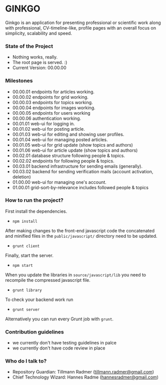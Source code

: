 # GINKGO

Ginkgo is an application for presenting professional or scientific work along with professional, CV-timeline-like, profile pages with an overall focus on simplicity, scalability and speed.

### State of the Project

* Nothing works, really.
* The root page is served. :)
* Current Version: 00.00.00

### Milestones ###
* 00.00.01 endpoints for articles working.
* 00.00.02 endpoints for grid working.
* 00.00.03 endpoints for topics working.
* 00.00.04 endpoints for images working.
* 00.00.05 endpoints for users working
* 00.00.06 authentication working.
* 00.01.01 web-ui for logging in.
* 00.01.02 web-ui for posting article.
* 00.01.03 web-ui for editing and showing user profiles.
* 00.01.04 web-ui for managing posted articles.
* 00.01.05 web-ui for grid update (show topics and authors)
* 00.01.06 web-ui for article update (show topics and authors)
* 00.02.01 database structure following people & topics.
* 00.02.02 endpoints for following people & topics.
* 00.03.01 backend infrastructure for sending emails (generally).
* 00.03.02 backend for sending verification mails (account activation, deletion)
* 01.00.00 web-ui for managing one's account.
* 01.00.01 grid-sort-by-relevance includes followed people & topics

### How to run the project?

First install the dependencies.

* `npm install`

After making changes to the front-end javascript code the concatenated and minified files in the `public/javascript/` directory need to be updated.

* `grunt client`

Finally, start the server.

* `npm start`

When you update the libraries in `source/javascript/lib` you need to recompile the compressed javascript file.

* `grunt library`

To check your backend work run

* `grunt server`

Alternatively you can run every Grunt job with `grunt`.

### Contribution guidelines

* we currently don't have testing guidelines in palce
* we currently don't have code review in place

### Who do I talk to?

* Repository Guardian: Tillmann Radmer (<tillmann.radmer@gmail.com>)
* Chief Technology Wizard: Hannes Radme (<hannesradmer@gmail.com>)